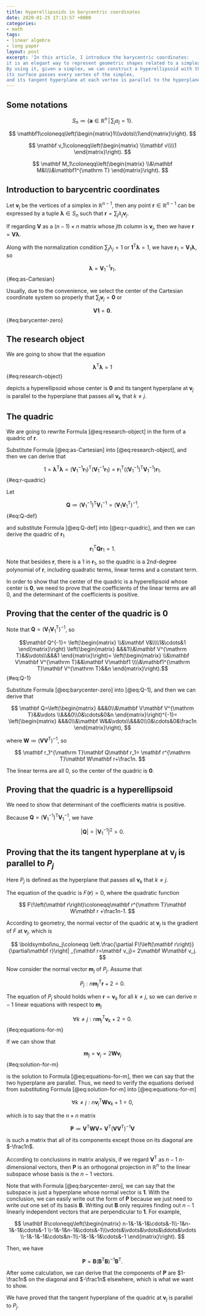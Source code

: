 ```yaml
---
title: Hyperellipsoids in barycentric coordinates
date: 2020-01-25 17:13:57 +0800
categories:
- math
tags:
- linear algebra
- long paper
layout: post
excerpt: 'In this article, I introduce the barycentric coordinates:
it is an elegant way to represent geometric shapes related to a simplex.
By using it, given a simplex, we can construct a hyperellipsoid with the properties:
its surface passes every vertex of the simplex,
and its tangent hyperplane at each vertex is parallel to the hyperplane containing all other vertices.'
---
```


## Some notations

$$
    S_n\coloneqq\left\{\mathbf a\in\mathbb R^{n}\,\middle|\,\sum_ja_j=1\right\}.
$$

$$
    \mathbf1\coloneqq\left(\begin{matrix}1\\\vdots\\1\end{matrix}\right).
$$

$$
    \mathbf v_1\coloneqq\left(\begin{matrix}
        \\\mathbf v\\\\1
    \end{matrix}\right).
$$

$$
    \mathbf M_1\coloneqq\left(\begin{matrix}
        \\&\mathbf M&\\\\&\mathbf1^{\mathrm T}
    \end{matrix}\right).
$$

## Introduction to barycentric coordinates

Let $\mathbf v_j$ be the vertices of a simplex in $\mathbb R^{n-1}$,
then any point $\mathbf r\in\mathbb R^{n-1}$
can be expressed by a tuple $\boldsymbol\lambda\in S_n$ such that
$\mathbf r=\sum_j\lambda_j\mathbf v_j$.

If regarding $\mathbf V$ as a $\left(n-1\right)\times n$ matrix
whose $j$th column is $\mathbf v_j$, then we have
$\mathbf r=\mathbf V\boldsymbol\lambda$.

Along with the normalization condition $\sum_j\lambda_j=1$ or
$\mathbf1^{\mathrm T}\boldsymbol\lambda=1$, we have
$\mathbf r_1=\mathbf V_1
\boldsymbol\lambda$,
so

$$\boldsymbol\lambda=\mathbf V_1^{-1}
    \mathbf r_1.$$ {#eq:as-Cartesian}

Usually, due to the convenience, we select the center of the Cartesian
coordinate system so properly that $\sum_j\mathbf v_j=\mathbf0$ or

$$\mathbf V\mathbf1=\mathbf0.$$ {#eq:barycenter-zero}

## The research object

We are going to show that the equation

$$\boldsymbol\lambda^{\mathrm T}\boldsymbol\lambda=1$$ {#eq:research-object}

depicts a hyperellipsoid whose center is $\mathbf0$ and
its tangent hyperplane at $\mathbf v_j$ is parallel to the hyperplane
that passes all $\mathbf v_k$ that $k\ne j$.

## The quadric

We are going to rewrite Formula [@eq:research-object] in the form of
a quadric of $\mathbf r$.

Substitute Formula [@eq:as-Cartesian] into [@eq:research-object], and
then we can derive that

$$1=\boldsymbol\lambda^{\mathrm T}\boldsymbol\lambda
    =\left(\mathbf V_1^{-1}
        \mathbf r_1\right)^{\mathrm T}
        \left(\mathbf V_1^{-1}
        \mathbf r_1\right)
    =\mathbf r_1^{\mathrm T}
        \left(\left(\mathbf V_1^{-1}
        \right)^{\mathrm T}\mathbf V_1^{-1}
        \right)\mathbf r_1.$$ {#eq:r-quadric}

Let

$$\mathbf Q\coloneqq\left(\mathbf V_1^{-1}
        \right)^{\mathrm T}\mathbf V_1^{-1}
    =\left(\mathbf V_1
        \mathbf V_1^{\mathrm T}\right)^{-1},$$ {#eq:Q-def}

and substitute Formula [@eq:Q-def] into [@eq:r-quadric],
and then we can derive the quadric of $\mathbf r_1$

$$\mathbf r_1^{\mathrm T}\mathbf Q\mathbf r_1=1.$$

Note that besides $\mathbf r$, there is a $1$ in $\mathbf r_1$, so
the quadric is a $2$nd-degree polynomial of $\mathbf r$,
including quadratic terms, linear terms and a constant term.

In order to show that the center of the quadric is a hyperellipsoid
whose center is $\mathbf0$, we need to prove that the coefficients
of the linear terms are all $0$,
and the determinant of the coefficients is positive.

## Proving that the center of the quadric is $\mathbf0$

Note that $\mathbf Q=\left(\mathbf V_1\mathbf V_1^{\mathrm T}\right)^{-1}$,
so

$$\mathbf Q^{-1}=
    \left(\begin{matrix}
        \\&\mathbf V&\\\\1&\cdots&1
    \end{matrix}\right)
    \left(\begin{matrix}
        &&&1\\&\mathbf V^{\mathrm T}&&\vdots\\&&&1
    \end{matrix}\right)=
    \left(\begin{matrix}
        \\&\mathbf V\mathbf V^{\mathrm T}&&\mathbf V\mathbf1
        \\\\&\mathbf1^{\mathrm T}\mathbf V^{\mathrm T}&&n
    \end{matrix}\right).$$ {#eq:Q-1}

Substitute Formula [@eq:barycenter-zero] into [@eq:Q-1],
and then we can derive that

$$
    \mathbf Q=\left(\begin{matrix}
        &&&0\\&\mathbf V\mathbf V^{\mathrm T}&&\vdots
        \\&&&0\\0&\cdots&0&n
    \end{matrix}\right)^{-1}=
    \left(\begin{matrix}
        &&&0\\&\mathbf W&&\vdots\\&&&0\\0&\cdots&0&\frac1n
    \end{matrix}\right),
$$

where $\mathbf W\coloneqq\left(\mathbf V\mathbf V^{\mathrm T}\right)^{-1}$,
so

$$
    \mathbf r_1^{\mathrm T}\mathbf Q\mathbf r_1=
    \mathbf r^{\mathrm T}\mathbf W\mathbf r+\frac1n.
$$

The linear terms are all $0$, so the center of the quadric is $\mathbf0$.

## Proving that the quadric is a hyperellipsoid

We need to show that determinant of the coefficients matrix is positive.

Because $\mathbf Q=
\left(\mathbf V_1^{-1}\right)^{\mathrm T}\mathbf V_1^{-1}$,
we have

$$
    \left|\mathbf Q\right|=
    \left|\mathbf V_1^{-1}\right|^2>0.
$$

## Proving that the its tangent hyperplane at $\mathbf v_j$ is parallel to $P_j$

Here $P_j$ is defined as the hyperplane that
passes all $\mathbf v_k$ that $k\ne j$.

The equation of the quadric is $F\!\left(\mathbf r\right)=0$,
where the quadratic function

$$
    F\!\left(\mathbf r\right)\coloneqq\mathbf r^{\mathrm T}\mathbf W\mathbf r
    +\frac1n-1.
$$

According to geometry, the normal vector of the quadric at $\mathbf v_j$
is the gradient of $F$ at $\mathbf v_j$, which is

$$
    \boldsymbol\nu_j\coloneqq
    \left.\frac{\partial F\!\left(\mathbf r\right)}{\partial\mathbf r}\right|
    _{\mathbf r=\mathbf v_j}=
    2\mathbf W\mathbf v_j.
$$

Now consider the normal vector $\mathbf m_j$ of $P_j$. Assume that

$$
    P_j:n\mathbf m_j^{\mathrm T}\mathbf r+2=0.
$$

The equation of $P_j$ should holds when $\mathbf r=\mathbf v_k$
for all $k\ne j$, so we can derive $n-1$ linear equations with respect
to $\mathbf m_j$

$$\forall k\ne j:n\mathbf m_j^{\mathrm T}\mathbf v_k+2=0.$$ {#eq:equations-for-m}

If we can show that

$$\mathbf m_j=\boldsymbol\nu_j=2\mathbf W\mathbf v_j$$ {#eq:solution-for-m}

is the solution to Formula [@eq:equations-for-m],
then we can say that the two hyperplane are parallel.
Thus, we need to verify the equations derived from
substituting Formula [@eq:solution-for-m] into [@eq:equations-for-m]

$$
    \forall k\ne j:n\mathbf v_j^{\mathrm T}\mathbf W\mathbf v_k+1=0,
$$

which is to say that the $n\times n$ matrix

$$
    \mathbf P\coloneqq\mathbf V^{\mathrm T}\mathbf W\mathbf V=\
    \mathbf V^{\mathrm T}\left(\mathbf V\mathbf V^{\mathrm T}\right)^{-1}
    \mathbf V
$$

is such a matrix that all of its components except those on its
diagonal are $-\frac1n$.

According to conclusions in matrix analysis,
if we regard $\mathbf V^{\mathrm T}$ as $n-1$ $n$-dimensional vectors,
then $\mathbf P$ is an orthogonal projection in $\mathbb R^n$ to
the linear subspace whose basis is the $n-1$ vectors.

Note that with Formula [@eq:barycenter-zero], we can say that
the subspace is just a hyperplane whose normal vector is $\mathbf1$.
With the conclusion, we can easily write out the form of $\mathbf P$
because we just need to write out one set of its basis $\mathbf B$.
Writing out $\mathbf B$ only requires finding out $n-1$ linearly independent
vectors that are perpendicular to $\mathbf1$.
For example,

$$
    \mathbf B\coloneqq\left(\begin{matrix}
        n-1&-1&-1&\cdots&-1\\-1&n-1&-1&\cdots&-1
        \\-1&-1&n-1&\cdots&-1\\\vdots&\vdots&\vdots&\ddots&\vdots
        \\-1&-1&-1&\cdots&n-1\\-1&-1&-1&\cdots&-1
    \end{matrix}\right).
$$

Then, we have

$$
    \mathbf P=\mathbf B\left(\mathbf B^{\mathrm T}\mathbf B\right)^{-1}
    \mathbf B^{\mathrm T}.
$$

After some calculation, we can derive that the components of $\mathbf P$
are $1-\frac1n$ on the diagonal and $-\frac1n$ elsewhere,
which is what we want to show.

We have proved that the tangent hyperplane of the quadric
at $\mathbf v_j$ is parallel to $P_j$.
